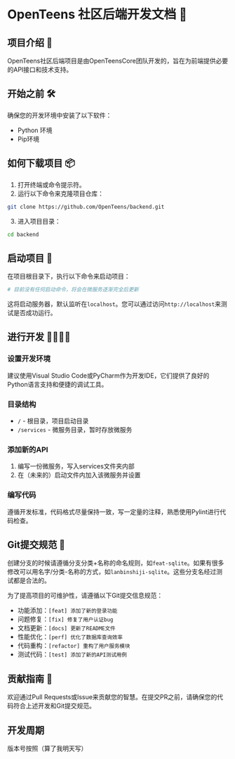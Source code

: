 # OpenTeens 社区后端开发文档 📖

## 项目介绍 🚀

OpenTeens社区后端项目是由OpenTeensCore团队开发的，旨在为前端提供必要的API接口和技术支持。

## 开始之前 🛠️

确保您的开发环境中安装了以下软件：

- Python 环境
- Pip环境

## 如何下载项目 📦

1. 打开终端或命令提示符。
2. 运行以下命令来克隆项目仓库：

```bash
git clone https://github.com/OpenTeens/backend.git
```

3. 进入项目目录：

```bash
cd backend
```

## 启动项目 🚀

在项目根目录下，执行以下命令来启动项目：

```bash
# 目前没有任何启动命令，将会在微服务逐渐完全后更新
```

这将启动服务器，默认监听在`localhost`。您可以通过访问`http://localhost`来测试是否成功运行。

## 进行开发 👨‍💻👩‍💻

### 设置开发环境

建议使用Visual Studio Code或PyCharm作为开发IDE，它们提供了良好的Python语言支持和便捷的调试工具。

### 目录结构

- `/` - 根目录，项目启动目录
- `/services` - 微服务目录，暂时存放微服务

### 添加新的API

1. 编写一份微服务，写入services文件夹内部
2. 在（未来的）启动文件内加入该微服务并设置

### 编写代码

遵循开发标准，代码格式尽量保持一致，写一定量的注释，熟悉使用Pylint进行代码检查。

## Git提交规范 📝

创建分支的时候请遵循分支分类+名称的命名规则，如`feat-sqlite`。如果有很多修改可以用名字/分类-名称的方式，如`lanbinshiji-sqlite`。这些分支名经过测试都是合法的。

为了提高项目的可维护性，请遵循以下Git提交信息规范：

- 功能添加：`[feat] 添加了新的登录功能`
- 问题修复：`[fix] 修复了用户认证bug`
- 文档更新：`[docs] 更新了README文件`
- 性能优化：`[perf] 优化了数据库查询效率`
- 代码重构：`[refactor] 重构了用户服务模块`
- 测试代码：`[test] 添加了新的API测试用例`

## 贡献指南 🤝

欢迎通过Pull Requests或Issue来贡献您的智慧。在提交PR之前，请确保您的代码符合上述开发和Git提交规范。

## 开发周期

版本号按照（算了我明天写）